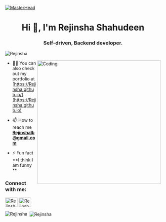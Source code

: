 [![MasterHead](https://uc0fe07ec98b7fe42b0d68db7ea7.previews.dropboxusercontent.com/p/thumb/ABNcheOuGVxUnFVJiLn6kqTcevmQJpM-9uMrbIdDcslSJBp3qzsOb-282ncjHeQ_QKsryaygbZVYk1Qj7GR_B9fTsbhLdPVbYrPq3Rys0z7B1g6yXos9tnTSzGaJbtjR1BOSQOLV4x-WKyJqGBJyvS06F7tleoh1IB5QNbPFgOyYLG4Sx58cZ-g7SkpSvupxkOneb-6pNcRvQjQ-Me96sEAcri-YF5uJ7-Bp_yreAx8R7JIMFaZStytEhxn84Ew5wXBE9ENRYtv3aYM19PqYWo0WKLOyIw1Q5vp2AH-sSfaqwJBBoNiZq_jXJlSTKEVHtqEy7GAcdo117YOsW0NhzvEEX5VlSs-nY4bDVBjVf5fzWST7gWLKqy5pOIl2_Q5dvLtTTxc-nFZ6r1pXoRRmRAgf/p.png?fv_content=true&size_mode=5)](https://Rejinsha.github.io)
<h1 align="center">Hi 👋, I'm Rejinsha Shahudeen</h1>
<h3 align="center">Self-driven, Backend developer.</h3>

<p align="left"> <img src="https://komarev.com/ghpvc/?username=Rejinsha&label=Profile%20views&color=129e00&style=plastic" alt="Rejinsha" /> </p>
<img align="right" alt="Coding" width="400" src="https://static.vecteezy.com/system/resources/previews/000/677/514/non_2x/man-with-laptop-studying-or-working-concept.jpg">

- 👨‍💻 You can also check out my portfolio at [https://Rejinsha.github.io/](https://Rejinsha.github.io)

- 📫 How to reach me **Rejinshalb@gmail.com**

- ⚡ Fun fact **I think I am funny **

<h3 align="left">Connect with me:</h3>
<p align="left">
<a href="https://www.linkedin.com/in/rejinsha-shahudeen" target="blank"><img align="center" src="https://cdn.jsdelivr.net/npm/simple-icons@3.0.1/icons/linkedin.svg" alt="Rejinsha" height="30" width="40" /></a>
<a href="https://www.instagram.com/rejinsha1" target="blank"><img align="center" src="https://cdn.jsdelivr.net/npm/simple-icons@3.0.1/icons/instagram.svg" alt="Rejinsha" height="30" width="40" /></a>
</p>

<p><img align="left" src="https://github-readme-stats.vercel.app/api/top-langs?username=Rejinsha&show_icons=true&locale=en&layout=compact" alt="Rejinsha" /></p>

<p>&nbsp;<img align="center" src="https://github-readme-stats.vercel.app/api?username=Rejinsha&show_icons=true&locale=en" alt="Rejinsha" /></p>





